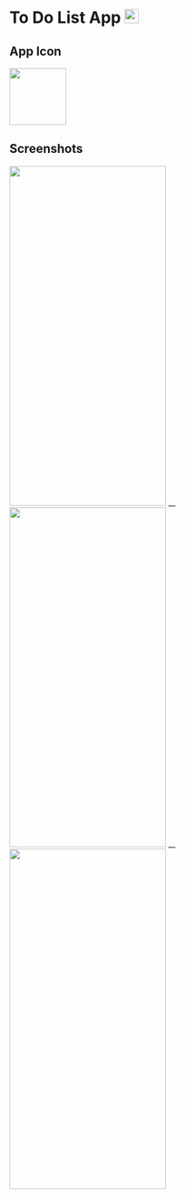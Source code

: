 To Do List App <img src="https://github.com/canberkyasa/IOS-Bootcamp/blob/main/%C3%96dev%207/AppIcon~ios-marketing.png" width="25" height="25">
=============
App Icon
-------------
<img src="https://github.com/canberkyasa/IOS-Bootcamp/blob/main/%C3%96dev%207/AppIcon~ios-marketing.png" width="100" height="100">

Screenshots
------------
<img src="https://github.com/canberkyasa/IOS-Bootcamp/blob/main/%C3%96dev%207/HomePage.png" width="276" height="597.333333">  __  <img src="https://github.com/canberkyasa/IOS-Bootcamp/blob/main/%C3%96dev%207/AddNewTask.png" width="276" height="597.333333"> __ <img src="https://github.com/canberkyasa/IOS-Bootcamp/blob/main/%C3%96dev%207/UpdateTask.png" width="276" height="597.333333">

